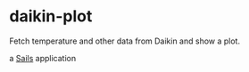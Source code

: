 # daikin-plot
Fetch temperature and other data from Daikin and show a plot.

a [Sails](http://sailsjs.org) application
